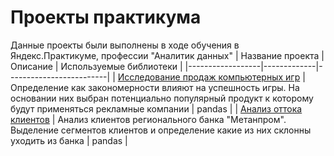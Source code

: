 # Проекты практикума
Данные проекты были выполнены в ходе обучения в Яндекс.Практикуме, профессии "Аналитик данных" 
| Название проекта | Описание    | Используемые библиотеки |
|------------------|-------------|-------------------------|
| [Исследование продаж компьютерных игр](https://github.com/HacmeHa/Practicum_projects/blob/main/Исследование%20продаж%20компьютерных%20игр/Исследование%20продаж%20компьютерных%20игр.ipynb)  | Определение как закономерности влияют на успешность игры. На основании них выбран потенциально популярный продукт к которому будут применяться рекламные компании | pandas  |
| [Анализ оттока клиентов](https://github.com/HacmeHa/Practicum_projects/blob/main/Анализ%20оттока%20клиентов%20регионального%20банка/Анализ%20оттока%20клиентов%20регионального%20банка.ipynb)  | Анализ клиентов регионального банка "Метанпром". Выделение сегментов клиентов и определение какие из них склонны уходить из банка  | pandas  |
